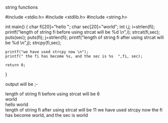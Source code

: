 string functions 


#include <stdio.h>
#include <stdlib.h>
#include <string.h>

int main()
{
    char fi[20]="hello ";
    char sec[20]="world";
    int i,j;
    i=strlen(fi);
    printf("length of string fi before using strcat will be %d \n",i);
    strcat(fi,sec);
    puts(sec);
    puts(fi);
    j=strlen(fi);
    printf("length of string fi after using strcat will be %d \n",j);
    strcpy(fi,sec);
    
    printf("we have used strcpy now \n");
    printf(" the fi has become %s, and the sec is %s  ",fi, sec);

    return 0;
}



output will be ;-

length of string fi before using strcat will be 6                                                                                                                                  
world                                                                                                                                                                              
hello world                                                                                                                                                                        
length of string fi after using strcat will be 11 
we have used strcpy now 
the fi has become world, and the sec is world 
